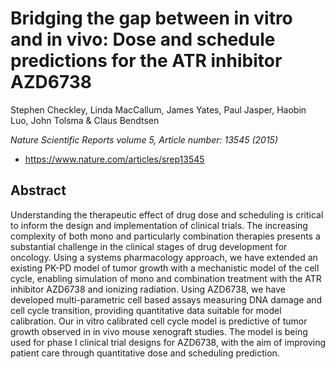 # Bridging the gap between in vitro and in vivo: Dose and schedule predictions for the ATR inhibitor AZD6738

Stephen Checkley, Linda MacCallum, James Yates, Paul Jasper, Haobin Luo, John Tolsma & Claus Bendtsen 

_Nature Scientific Reports volume 5, Article number: 13545 (2015)_

* https://www.nature.com/articles/srep13545

## Abstract

Understanding the therapeutic effect of drug dose and scheduling is critical to inform the design and implementation of clinical trials. The increasing complexity of both mono and particularly combination therapies presents a substantial challenge in the clinical stages of drug development for oncology. Using a systems pharmacology approach, we have extended an existing PK-PD model of tumor growth with a mechanistic model of the cell cycle, enabling simulation of mono and combination treatment with the ATR inhibitor AZD6738 and ionizing radiation. Using AZD6738, we have developed multi-parametric cell based assays measuring DNA damage and cell cycle transition, providing quantitative data suitable for model calibration. Our in vitro calibrated cell cycle model is predictive of tumor growth observed in in vivo mouse xenograft studies. The model is being used for phase I clinical trial designs for AZD6738, with the aim of improving patient care through quantitative dose and scheduling prediction.
